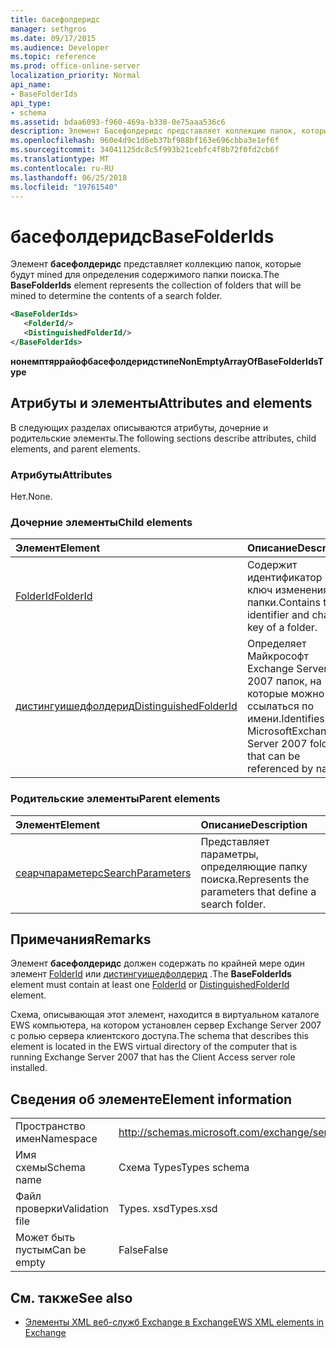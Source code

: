 ```yaml
---
title: басефолдеридс
manager: sethgros
ms.date: 09/17/2015
ms.audience: Developer
ms.topic: reference
ms.prod: office-online-server
localization_priority: Normal
api_name:
- BaseFolderIds
api_type:
- schema
ms.assetid: bdaa6093-f960-469a-b338-0e75aaa536c6
description: Элемент Басефолдеридс представляет коллекцию папок, которые будут mined для определения содержимого папки поиска.
ms.openlocfilehash: 960e4d9c1d6eb37bf988bf163e696cbba3e1ef6f
ms.sourcegitcommit: 34041125dc8c5f993b21cebfc4f8b72f0fd2cb6f
ms.translationtype: MT
ms.contentlocale: ru-RU
ms.lasthandoff: 06/25/2018
ms.locfileid: "19761540"
---
```

# <a name="basefolderids"></a><span data-ttu-id="8b674-103">басефолдеридс</span><span class="sxs-lookup"><span data-stu-id="8b674-103">BaseFolderIds</span></span>

<span data-ttu-id="8b674-104">Элемент **басефолдеридс** представляет коллекцию папок, которые будут mined для определения содержимого папки поиска.</span><span class="sxs-lookup"><span data-stu-id="8b674-104">The **BaseFolderIds** element represents the collection of folders that will be mined to determine the contents of a search folder.</span></span> 
  
```xml
<BaseFolderIds>
   <FolderId/>
   <DistinguishedFolderId/>
</BaseFolderIds>
```

 <span data-ttu-id="8b674-105">**нонемптяррайофбасефолдеридстипе**</span><span class="sxs-lookup"><span data-stu-id="8b674-105">**NonEmptyArrayOfBaseFolderIdsType**</span></span>
## <a name="attributes-and-elements"></a><span data-ttu-id="8b674-106">Атрибуты и элементы</span><span class="sxs-lookup"><span data-stu-id="8b674-106">Attributes and elements</span></span>

<span data-ttu-id="8b674-107">В следующих разделах описываются атрибуты, дочерние и родительские элементы.</span><span class="sxs-lookup"><span data-stu-id="8b674-107">The following sections describe attributes, child elements, and parent elements.</span></span>
  
### <a name="attributes"></a><span data-ttu-id="8b674-108">Атрибуты</span><span class="sxs-lookup"><span data-stu-id="8b674-108">Attributes</span></span>

<span data-ttu-id="8b674-109">Нет.</span><span class="sxs-lookup"><span data-stu-id="8b674-109">None.</span></span>
  
### <a name="child-elements"></a><span data-ttu-id="8b674-110">Дочерние элементы</span><span class="sxs-lookup"><span data-stu-id="8b674-110">Child elements</span></span>

|<span data-ttu-id="8b674-111">**Элемент**</span><span class="sxs-lookup"><span data-stu-id="8b674-111">**Element**</span></span>|<span data-ttu-id="8b674-112">**Описание**</span><span class="sxs-lookup"><span data-stu-id="8b674-112">**Description**</span></span>|
|:-----|:-----|
|[<span data-ttu-id="8b674-113">FolderId</span><span class="sxs-lookup"><span data-stu-id="8b674-113">FolderId</span></span>](folderid.md) <br/> |<span data-ttu-id="8b674-114">Содержит идентификатор и ключ изменения папки.</span><span class="sxs-lookup"><span data-stu-id="8b674-114">Contains the identifier and change key of a folder.</span></span>  <br/> |
|[<span data-ttu-id="8b674-115">дистингуишедфолдерид</span><span class="sxs-lookup"><span data-stu-id="8b674-115">DistinguishedFolderId</span></span>](distinguishedfolderid.md) <br/> |<span data-ttu-id="8b674-116">Определяет Майкрософт Exchange Server 2007 папок, на которые можно ссылаться по имени.</span><span class="sxs-lookup"><span data-stu-id="8b674-116">Identifies MicrosoftExchange Server 2007 folders that can be referenced by name.</span></span>  <br/> |
   
### <a name="parent-elements"></a><span data-ttu-id="8b674-117">Родительские элементы</span><span class="sxs-lookup"><span data-stu-id="8b674-117">Parent elements</span></span>

|<span data-ttu-id="8b674-118">**Элемент**</span><span class="sxs-lookup"><span data-stu-id="8b674-118">**Element**</span></span>|<span data-ttu-id="8b674-119">**Описание**</span><span class="sxs-lookup"><span data-stu-id="8b674-119">**Description**</span></span>|
|:-----|:-----|
|[<span data-ttu-id="8b674-120">сеарчпараметерс</span><span class="sxs-lookup"><span data-stu-id="8b674-120">SearchParameters</span></span>](searchparameters.md) <br/> |<span data-ttu-id="8b674-121">Представляет параметры, определяющие папку поиска.</span><span class="sxs-lookup"><span data-stu-id="8b674-121">Represents the parameters that define a search folder.</span></span>  <br/> |
   
## <a name="remarks"></a><span data-ttu-id="8b674-122">Примечания</span><span class="sxs-lookup"><span data-stu-id="8b674-122">Remarks</span></span>

<span data-ttu-id="8b674-123">Элемент **басефолдеридс** должен содержать по крайней мере один элемент [FolderId](folderid.md) или [дистингуишедфолдерид](distinguishedfolderid.md) .</span><span class="sxs-lookup"><span data-stu-id="8b674-123">The **BaseFolderIds** element must contain at least one [FolderId](folderid.md) or [DistinguishedFolderId](distinguishedfolderid.md) element.</span></span> 
  
<span data-ttu-id="8b674-124">Схема, описывающая этот элемент, находится в виртуальном каталоге EWS компьютера, на котором установлен сервер Exchange Server 2007 с ролью сервера клиентского доступа.</span><span class="sxs-lookup"><span data-stu-id="8b674-124">The schema that describes this element is located in the EWS virtual directory of the computer that is running Exchange Server 2007 that has the Client Access server role installed.</span></span>
  
## <a name="element-information"></a><span data-ttu-id="8b674-125">Сведения об элементе</span><span class="sxs-lookup"><span data-stu-id="8b674-125">Element information</span></span>

|||
|:-----|:-----|
|<span data-ttu-id="8b674-126">Пространство имен</span><span class="sxs-lookup"><span data-stu-id="8b674-126">Namespace</span></span>  <br/> |http://schemas.microsoft.com/exchange/services/2006/types  <br/> |
|<span data-ttu-id="8b674-127">Имя схемы</span><span class="sxs-lookup"><span data-stu-id="8b674-127">Schema name</span></span>  <br/> |<span data-ttu-id="8b674-128">Схема Types</span><span class="sxs-lookup"><span data-stu-id="8b674-128">Types schema</span></span>  <br/> |
|<span data-ttu-id="8b674-129">Файл проверки</span><span class="sxs-lookup"><span data-stu-id="8b674-129">Validation file</span></span>  <br/> |<span data-ttu-id="8b674-130">Types. xsd</span><span class="sxs-lookup"><span data-stu-id="8b674-130">Types.xsd</span></span>  <br/> |
|<span data-ttu-id="8b674-131">Может быть пустым</span><span class="sxs-lookup"><span data-stu-id="8b674-131">Can be empty</span></span>  <br/> |<span data-ttu-id="8b674-132">False</span><span class="sxs-lookup"><span data-stu-id="8b674-132">False</span></span>  <br/> |
   
## <a name="see-also"></a><span data-ttu-id="8b674-133">См. также</span><span class="sxs-lookup"><span data-stu-id="8b674-133">See also</span></span>



- [<span data-ttu-id="8b674-134">Элементы XML веб-служб Exchange в Exchange</span><span class="sxs-lookup"><span data-stu-id="8b674-134">EWS XML elements in Exchange</span></span>](ews-xml-elements-in-exchange.md)

